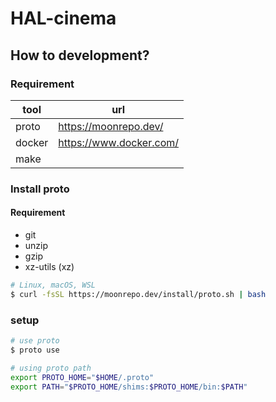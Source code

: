 # HAL-cinema

## How to development?

### Requirement
| tool | url |
|--|--|
| proto | https://moonrepo.dev/ |
| docker | https://www.docker.com/ |
| make | |

### Install proto
#### Requirement
- git
- unzip
- gzip
- xz-utils (xz)

```bash
# Linux, macOS, WSL
$ curl -fsSL https://moonrepo.dev/install/proto.sh | bash
```

### setup

```bash
# use proto
$ proto use

# using proto path
export PROTO_HOME="$HOME/.proto"
export PATH="$PROTO_HOME/shims:$PROTO_HOME/bin:$PATH"
```